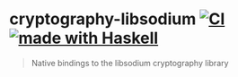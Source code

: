 # cryptography-libsodium [![CI](https://github.com/haskell-cryptography/cryptography-libsodium/actions/workflows/ci.yml/badge.svg)](https://github.com/haskell-cryptography/cryptography-libsodium/actions/workflows/ci.yml) [![made with Haskell](https://img.shields.io/badge/Made%20in-Haskell-%235e5086?logo=haskell&style=flat-square)](https://haskell.org)

> Native bindings to the libsodium cryptography library 
